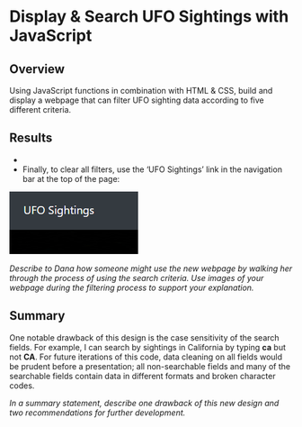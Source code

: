 #  Display & Search UFO Sightings with JavaScript
## Overview 
Using JavaScript functions in combination with HTML & CSS, build and display a webpage that can filter UFO sighting data according to five different criteria. 
## Results 
- 
- Finally, to clear all filters, use the ‘UFO Sightings’ link in the navigation bar at the top of the page:

![NavBar.png](static/images/navbar.png)



*Describe to Dana how someone might use the new webpage by walking her through the process of using the search criteria. Use images of your webpage during the filtering process to support your explanation.*
## Summary
One notable drawback of this design is the case sensitivity of the search fields. For example, I can search by sightings in California by typing **ca** but not **CA**. For future iterations of this code, data cleaning on all fields would be prudent before a presentation; all non-searchable fields and many of the searchable fields contain data in different formats and broken character codes. 

*In a summary statement, describe one drawback of this new design and two recommendations for further development.*
